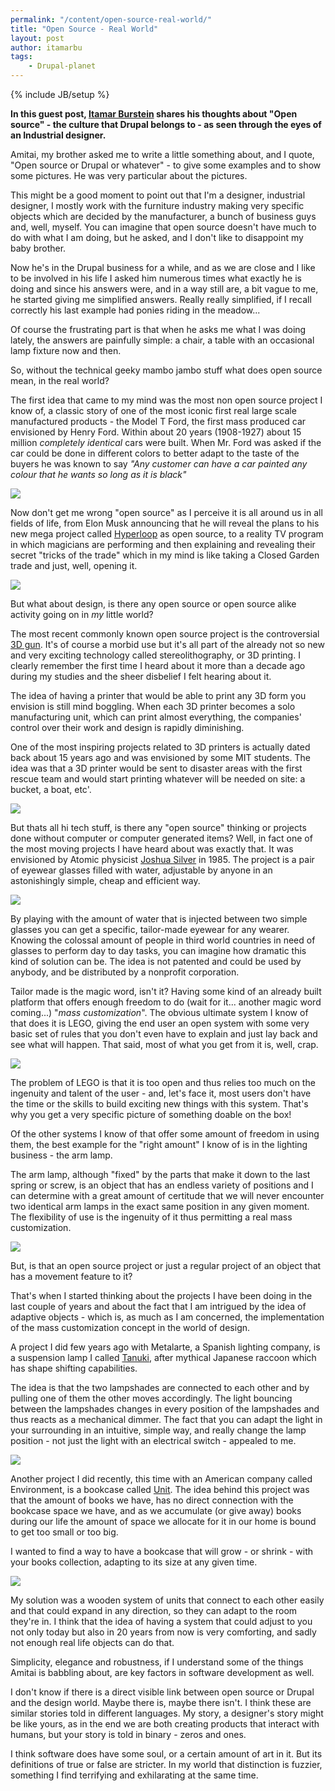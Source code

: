 ```yaml
---
permalink: "/content/open-source-real-world/"
title: "Open Source - Real World"
layout: post
author: itamarbu
tags:
    - Drupal-planet
---
```

{% include JB/setup %}

__In this guest post, [Itamar Burstein](http://www.itamarburstein.com/) shares his thoughts about "Open source" - the culture that Drupal belongs to - as seen through the eyes of an Industrial designer.__

Amitai, my brother asked me to write a little something about, and I quote, "Open source or Drupal or whatever" - to give some examples and to show some pictures. He was very particular about the pictures.

This might be a good moment to point out that I'm a designer, industrial designer, I mostly work with the furniture industry making very specific objects which are decided by the manufacturer, a bunch of business guys and, well, myself.  You can imagine that open source doesn't have much to do with what I am doing, but he asked, and I don't like to disappoint my baby brother.

<!-- more -->

Now he's in the Drupal business for a while, and as we are close and I like to be involved in his life I asked him numerous times what exactly he is doing and since his answers were, and in a way still are, a bit vague to me, he started giving me simplified answers. Really really simplified, if I recall correctly his last example had ponies riding in the meadow...

Of course the frustrating part is that when he asks me what I was doing lately, the answers are painfully simple: a chair, a table with an occasional lamp fixture now and then.

So, without the technical geeky mambo jambo stuff what does open source mean, in the real world?

The first idea that came to my mind was the most non open source project I know of, a classic story of one of the most iconic first real large scale manufactured products - the Model T Ford, the first mass produced car envisioned by Henry Ford. Within about 20 years (1908-1927) about 15 million _completely identical_ cars were built. When Mr. Ford was asked if the car could be done in different colors to better adapt to the taste of the buyers he was known to say _"Any customer can have a car painted any colour that he wants so long as it is black"_

<div class="thumbnail">
  <img src="{{BASE_PATH}}/assets/images/posts/open-source-real-world/image1.jpg" />
</div>

Now don't get me wrong "open source" as I perceive it is all around us in all fields of life, from Elon Musk announcing that he will reveal the plans to his new mega project called [Hyperloop](http://en.wikipedia.org/wiki/Hyperloop) as open source, to a reality TV program in which magicians are performing and then explaining and revealing their secret "tricks of the trade" which in my mind is like taking a Closed Garden trade and just, well, opening it.

<div class="thumbnail">
  <img src="{{BASE_PATH}}/assets/images/posts/open-source-real-world/image2.jpg" />
</div>

But what about design, is there any open source or open source alike activity going on in _my_ little world?

The most recent commonly known open source project is the controversial [3D
gun](http://www.engineering.com/3DPrinting/3DPrintingArticles/ArticleID/6103/The-First-Commercial-3D-Printed-Metal-Gun-Part.aspx).
It's of course a morbid use but it's all part of the already not so new and very exciting
technology called stereolithography, or 3D printing. I clearly remember the first time I heard about it more than a decade ago during my studies and the sheer disbelief I felt hearing about it.

The idea of having a printer that would be able to print any 3D form you envision is still mind boggling. When each 3D printer becomes a solo manufacturing unit, which can print almost everything, the companies' control over their work and design is rapidly diminishing.

One of the most inspiring projects related to 3D printers is actually dated back about 15 years ago and was envisioned by some MIT students. The idea was that a 3D printer would be sent to disaster areas with the first rescue team and would start printing whatever will be needed on site: a bucket, a boat, etc'.

<div class="thumbnail">
  <img src="{{BASE_PATH}}/assets/images/posts/open-source-real-world/image3.jpg" />
</div>

But thats all hi tech stuff, is there any "open source" thinking or projects done without computer or computer generated items?
Well, in fact one of the most moving projects I have heard about was exactly that. It was envisioned by Atomic physicist [Joshua Silver](http://www.ted.com/talks/josh_silver_demos_adjustable_liquid_filled_eyeglasses.html) in 1985. The project is a pair of eyewear glasses filled with water, adjustable by anyone in an astonishingly simple, cheap and efficient way.

<div class="thumbnail">
  <img src="{{BASE_PATH}}/assets/images/posts/open-source-real-world/image4.jpg" />
</div>

 By playing with the amount of water that is injected between two simple glasses you can get a specific, tailor-made eyewear for any wearer. Knowing the colossal amount of people in third world countries in need of glasses to perform day to day tasks, you can imagine how dramatic this kind of solution can be. The idea is not patented and could be used by anybody, and be distributed by a nonprofit corporation.

Tailor made is the magic word, isn't it? Having some kind of an already built platform that offers enough freedom to do (wait for it... another magic word coming...) "_mass customization_". The obvious ultimate system I know of that does it is LEGO, giving the end user an open system with some very basic set of rules that you don't even have to explain and just lay back and see what will happen.
That said, most of what you get from it is, well, crap.

<div class="thumbnail">
  <img src="{{BASE_PATH}}/assets/images/posts/open-source-real-world/image5.jpg" />
</div>

The problem of LEGO is that it is too open and thus relies too much on the ingenuity and talent of the user - and, let's face it, most users don't have the time or the skills to build exciting new things with this system. That's why you get a very specific picture of something doable on the box!

Of the other systems I know of that offer some amount of freedom in using them, the best example for the "right amount" I know of is in the lighting business - the arm lamp.

The arm lamp, although "fixed" by the parts that make it down to the last spring or screw, is an object that has an endless variety of positions and I can determine with a great amount of certitude that we will never encounter two identical arm lamps in the exact same position in any given moment. The flexibility of use is the ingenuity of it thus permitting a real mass customization.

<div class="thumbnail">
  <img src="{{BASE_PATH}}/assets/images/posts/open-source-real-world/image6.jpg" />
</div>

But, is that an open source project or just a regular project of an object that has a movement feature to it?

That's when I started thinking about the projects I have been doing in the last couple of years and about the fact that I am intrigued by the idea of adaptive objects - which is, as much as I am concerned, the implementation of the mass customization concept in the world of design.

A project I did few years ago with Metalarte, a Spanish lighting company, is a suspension lamp I called [Tanuki](http://www.itamarburstein.com/works/tanuki-lamp), after mythical Japanese raccoon which has shape shifting capabilities.

The idea is that the two lampshades are connected to each other and by pulling one of them the other moves accordingly. The light bouncing between the lampshades changes in every position of the lampshades and thus reacts as a mechanical dimmer.
The fact that you can adapt the light in your surrounding in an intuitive, simple way, and really change the lamp position - not just the light with an electrical switch - appealed to me.

<div class="thumbnail">
  <img src="{{BASE_PATH}}/assets/images/posts/open-source-real-world/image7.jpg" />
</div>


Another project I did recently, this time with an American company called Environment, is a bookcase called [Unit](http://www.itamarburstein.com/works/unit-library). The idea behind this project was that the amount of books we have, has no direct connection with the bookcase space we have, and as we accumulate (or give away) books during our life the amount of space we allocate for it in our home is bound to get too small or too big.

I wanted to find a way to have a bookcase that will grow - or shrink - with your books collection, adapting to its size at any given time.

<div class="thumbnail">
  <img src="{{BASE_PATH}}/assets/images/posts/open-source-real-world/image8.jpg" />
</div>

My solution was a wooden system of units that connect to each other easily and that could expand in any direction, so they can adapt to the room they're in.
I think that the idea of having a system that could adjust to you not only today but also in 20 years from now is very comforting, and sadly not enough real life objects can do that.

Simplicity, elegance and robustness, if I understand some of the things Amitai is babbling about, are key factors in software development as well.

I don't know if there is a direct visible link between open source or Drupal and the design world. Maybe there is, maybe there isn't. I think these are similar stories told in different languages. My story, a designer's story might be like yours, as in the end we are both creating products that interact with humans, but your story is told in binary - zeros and ones.

I think software does have some soul, or a certain amount of art in it. But its definitions of true or false are stricter. In my world that distinction is fuzzier, something I find terrifying and exhilarating at the same time.
